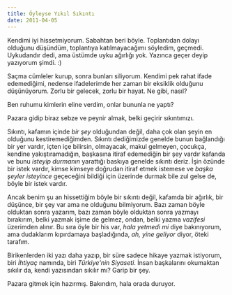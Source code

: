 ```yaml
---
title: Öyleyse Yıkıl Sıkıntı
date: 2011-04-05
---
```


Kendimi iyi hissetmiyorum. Sabahtan beri böyle. Toplantıdan dolayı
olduğunu düşündüm, toplantıya katılmayacağımı söyledim, geçmedi.
Uykudandır dedi, ama üstümde uyku ağırlığı yok. Yazınca geçer deyip
yazıyorum şimdi. :)

Saçma cümleler kurup, sonra bunları siliyorum. Kendimi pek rahat ifade
edemediğimi, nedense ifadelerimde her zaman bir eksiklik olduğunu
düşünüyorum. Zorlu bir gelecek, zorlu bir hayat. Ne gibi, nasıl?

Ben ruhumu kimlerin eline verdim, onlar bununla ne yaptı?

Pazara gidip biraz sebze ve peynir almak, belki geçirir sıkıntımızı.

Sıkıntı, kafamın içinde *bir şey* olduğundan değil, daha çok olan şeyin
en olduğunu kestiremediğimden. Sıkıntı dediğimizde genelde bunun
bağlandığı bir yer vardır, içten içe bilirsin, olmayacak, makul
gelmeyen, çocukça, kendine yakıştıramadığın, başkasına itiraf edemediğin
bir şey vardır kafanda ve bunu *isteyip durmanın* yarattığı baskıya
genelde sıkıntı deriz. İşin özünde bir istek vardır, kimse kimseye
doğrudan itiraf etmek istemese ve *başka şeyler isteyince* geçeceğini
bildiği için üzerinde durmak bile zul gelse de, böyle bir istek vardır.

Ancak benim şu an hissettiğim böyle bir sıkıntı değil, kafamda bir
ağırlık, bir düşünce, bir şey var ama ne olduğunu bilmiyorum. Bazı zaman
böyle olduktan sonra yazarım, bazı zaman böyle olduktan sonra yazmayı
bırakırım, belki yazmak işime de gelmez, ondan, belki yazma *vazifesi*
üzerimden alınır. Bu sıra öyle bir his var, *hala yetmedi mi* diye
bakınıyorum, ama dudaklarım kıpırdamaya başladığında, *ah, yine geliyor*
diyor, öteki tarafım.

Birikenlerden iki yazı daha yazıp, bir süre sadece hikaye yazmak
istiyorum, biri *İhtiyaç* namında, biri *Türkiye'nin Siyaseti*. İnsan
başkalarını okumaktan sıkılır da, kendi yazısından sıkılır mı? Garip bir
şey.

Pazara gitmek için hazırmış. Bakındım, hala orada duruyor.

